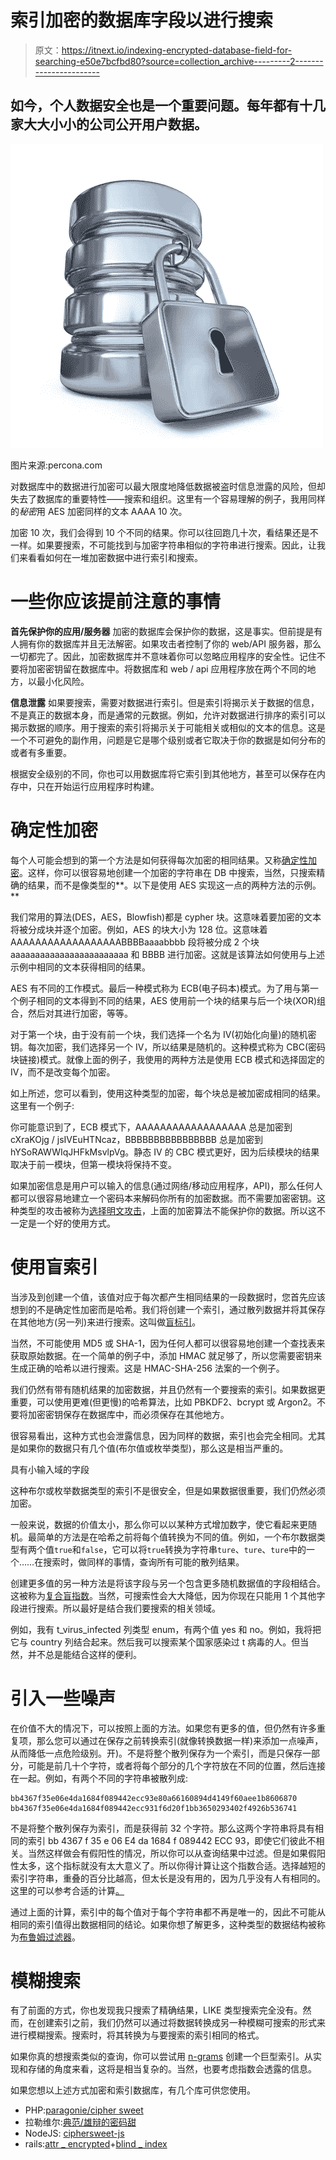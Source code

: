 # 索引加密的数据库字段以进行搜索

> 原文：<https://itnext.io/indexing-encrypted-database-field-for-searching-e50e7bcfbd80?source=collection_archive---------2----------------------->

## 如今，个人数据安全也是一个重要问题。每年都有十几家大大小小的公司公开用户数据。

![](img/c9d3455fcc30429e1c5778b9cae269f3.png)

图片来源:percona.com

对数据库中的数据进行加密可以最大限度地降低数据被盗时信息泄露的风险，但却失去了数据库的重要特性——搜索和组织。这里有一个容易理解的例子，我用同样的*秘密*用 AES 加密同样的文本 AAAA 10 次。

加密 10 次，我们会得到 10 个不同的结果。你可以往回跑几十次，看结果还是不一样。如果要搜索，不可能找到与加密字符串相似的字符串进行搜索。因此，让我们来看看如何在一堆加密数据中进行索引和搜索。

# 一些你应该提前注意的事情

**首先保护你的应用/服务器** 加密的数据库会保护你的数据，这是事实。但前提是有人拥有你的数据库并且无法解密。如果攻击者控制了你的 web/API 服务器，那么一切都完了。因此，加密数据库并不意味着你可以忽略应用程序的安全性。记住不要将加密密钥留在数据库中。将数据库和 web / api 应用程序放在两个不同的地方，以最小化风险。

**信息泄露** 如果要搜索，需要对数据进行索引。但是索引将揭示关于数据的信息，不是真正的数据本身，而是通常的元数据。例如，允许对数据进行排序的索引可以揭示数据的顺序。用于搜索的索引将揭示关于可能相关或相似的文本的信息。这是一个不可避免的副作用，问题是它是哪个级别或者它取决于你的数据是如何分布的或者有多重要。

根据安全级别的不同，你也可以用数据库将它索引到其他地方，甚至可以保存在内存中，只在开始运行应用程序时构建。

# 确定性加密

每个人可能会想到的第一个方法是如何获得每次加密的相同结果。又称[确定性加密](https://en.wikipedia.org/wiki/Deterministic_encryption)。这样，你可以很容易地创建一个加密的字符串在 DB 中搜索，当然，只搜索精确的结果，而不是像类型的**。以下是使用 AES 实现这一点的两种方法的示例。**

我们常用的算法(DES，AES，Blowfish)都是 cypher 块。这意味着要加密的文本将被分成块并逐个加密。例如，AES 的块大小为 128 位。这意味着 AAAAAAAAAAAAAAAAAABBBBaaaabbbb 段将被分成 2 个块 aaaaaaaaaaaaaaaaaaaaaaaa 和 BBBB 进行加密。这就是该算法如何使用与上述示例中相同的文本获得相同的结果。

AES 有不同的工作模式。最后一种模式称为 ECB(电子码本)模式。为了用与第一个例子相同的文本得到不同的结果，AES 使用前一个块的结果与后一个块(XOR)组合，然后对其进行加密，等等。

对于第一个块，由于没有前一个块，我们选择一个名为 IV(初始化向量)的随机密钥。每次加密，我们选择另一个 IV，所以结果是随机的。这种模式称为 CBC(密码块链接)模式。就像上面的例子，我使用的两种方法是使用 ECB 模式和选择固定的 IV，而不是改变每个加密。

如上所述，您可以看到，使用这种类型的加密，每个块总是被加密成相同的结果。这里有一个例子:

你可能意识到了，ECB 模式下，AAAAAAAAAAAAAAAAAA 总是加密到 cXraKOjg / jsIVEuHTNcaz，BBBBBBBBBBBBBBBB 总是加密到 hYSoRAWWIqJHFkMsvlpVg。静态 IV 的 CBC 模式更好，因为后续模块的结果取决于前一模块，但第一模块将保持不变。

如果加密信息是用户可以输入的信息(通过网络/移动应用程序，API)，那么任何人都可以很容易地建立一个密码本来解码你所有的加密数据。而不需要加密密钥。这种类型的攻击被称为[选择明文攻击](https://en.wikipedia.org/wiki/Chosen-plaintext_attack)，上面的加密算法不能保护你的数据。所以这不一定是一个好的使用方式。

# 使用盲索引

当涉及到创建一个值，该值对应于每次都产生相同结果的一段数据时，您首先应该想到的不是确定性加密而是哈希。我们将创建一个索引，通过散列数据并将其保存在其他地方(另一列)来进行搜索。这叫做[盲标引](https://www.sitepoint.com/how-to-search-on-securely-encrypted-database-fields/#implementingliteralsearchofencrypteddata)。

当然，不可能使用 MD5 或 SHA-1，因为任何人都可以很容易地创建一个查找表来获取原始数据。在一个简单的例子中，添加 HMAC 就足够了，所以您需要密钥来生成正确的哈希以进行搜索。这是 HMAC-SHA-256 法案的一个例子。

我们仍然有带有随机结果的加密数据，并且仍然有一个要搜索的索引。如果数据更重要，可以使用更难(但更慢)的哈希算法，比如 PBKDF2、bcrypt 或 Argon2。不要将加密密钥保存在数据库中，而必须保存在其他地方。

很容易看出，这种方式也会泄露信息，因为同样的数据，索引也会完全相同。尤其是如果你的数据只有几个值(布尔值或枚举类型)，那么这是相当严重的。

具有小输入域的字段

这种布尔或枚举数据类型的索引不是很安全，但是如果数据很重要，我们仍然必须加密。

一般来说，数据的价值太小，那么你可以以某种方式增加数字，使它看起来更随机。最简单的方法是在哈希之前将每个值转换为不同的值。例如，一个布尔数据类型有两个值`true`和`false`，它可以将`true`转换为字符串`ture`、`ture`、`ture`中的一个……在搜索时，做同样的事情，查询所有可能的散列结果。

创建更多值的另一种方法是将该字段与另一个包含更多随机数据值的字段相结合。这被称为[复合盲指数](https://paragonie.com/blog/2019/01/ciphersweet-searchable-encryption-doesn-t-have-be-bitter#compound-blind-indexes)。当然，可搜索性会大大降低，因为你现在只能用 1 个其他字段进行搜索。所以最好是结合我们要搜索的相关领域。

例如，我有 t_virus_infected 列类型 enum，有两个值 yes 和 no。例如，我将把它与 country 列结合起来。然后我可以搜索某个国家感染过 t 病毒的人。但当然，并不总是能结合这样的便利。

# 引入一些噪声

在价值不大的情况下，可以按照上面的方法。如果您有更多的值，但仍然有许多重复项，那么您可以通过在保存之前转换索引(就像转换数据一样)来添加一点噪声，从而降低一点危险级别。开)。不是将整个散列保存为一个索引，而是只保存一部分，可能是前几十个字符，或者将每个部分的几个字符放在不同的位置，然后连接在一起。例如，有两个不同的字符串被散列成:

```
bb4367f35e06e4da1684f089442ecc93e80a66160894d4149f60aee1b8606870
bb4367f35e06e4da1684f089442ecc931f6d20f1bb3650293402f4926b536741
```

不是将整个散列保存为索引，而是获得前 32 个字符。那么这两个字符串将具有相同的索引 bb 4367 f 35 e 06 E4 da 1684 f 089442 ECC 93，即使它们彼此不相关。当然这样做会有假阳性的情况，所以你可以从查询结果中过滤。但是如果假阳性太多，这个指标就没有太大意义了。所以你得计算让这个指数合适。选择越短的索引字符串，重叠的百分比越高，但太长是没有用的，因为几乎没有人有相同的。这里的可以参考合适的计算[。](https://ciphersweet.paragonie.com/security#blind-index-information-leaks)

通过上面的计算，索引中的每个值对于每个字符串都不再是唯一的，因此不可能从相同的索引值得出数据相同的结论。如果你想了解更多，这种类型的数据结构被称为[布鲁姆过滤器](https://en.wikipedia.org/wiki/Bloom_filter)。

# 模糊搜索

有了前面的方式，你也发现我只搜索了精确结果，LIKE 类型搜索完全没有。然而，在创建索引之前，我们仍然可以通过将数据转换成另一种模糊可搜索的形式来进行模糊搜索。搜索时，将其转换为与要搜索的索引相同的格式。

如果你真的想搜索类似的查询，你可以尝试用 [n-grams](https://scoutapm.com/blog/how-to-make-text-searches-in-postgresql-faster-with-trigram-similarity) 创建一个巨型索引。从实现和存储的角度来看，这将是相当复杂的。当然，也要考虑指数会透露的信息。

如果您想以上述方式加密和索引数据库，有几个库可供您使用。

*   PHP:[paragonie/cipher sweet](https://packagist.org/packages/paragonie/ciphersweet)
*   拉勒维尔:[典范/雄辩的密码甜](https://packagist.org/packages/paragonie/eloquent-ciphersweet)
*   NodeJS: [ciphersweet-js](https://npm.im/ciphersweet-js)
*   rails:[attr _ encrypted](https://github.com/attr-encrypted/attr_encrypted)+[blind _ index](https://github.com/ankane/blind_index)